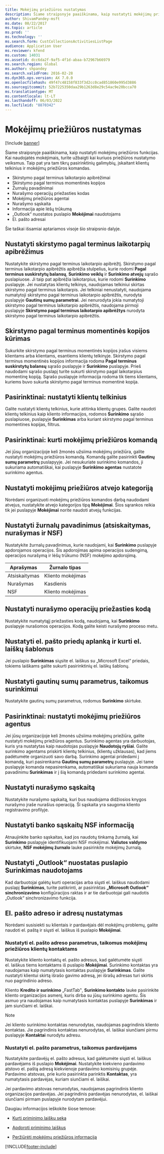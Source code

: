 ```yaml
---
title: Mokėjimų priežiūros nustatymas
description: Šiame straipsnyje paaiškinama, kaip nustatyti mokėjimų priežiūros funkcijas.
author: ShivamPandey-msft
ms.date: 08/22/2017
ms.topic: article
ms.prod: ''
ms.technology: ''
ms.search.form: CustCollectionsActivitiesListPage
audience: Application User
ms.reviewer: kfend
ms.custom: 14031
ms.assetid: dcc6da2f-9af5-4f1d-abaa-b72967b66979
ms.search.region: Global
ms.author: shpandey
ms.search.validFrom: 2016-02-28
ms.dyn365.ops.version: AX 7.0.0
ms.openlocfilehash: 49f47c48158f833f3d2cc0cad851860e995d3886
ms.sourcegitcommit: 52b7225350daa29b1263d8e29c54ac9e20bcca70
ms.translationtype: MT
ms.contentlocale: lt-LT
ms.lasthandoff: 06/03/2022
ms.locfileid: "8870342"
---
```

# <a name="set-up-collections"></a>Mokėjimų priežiūros nustatymas

[!include [banner](../includes/banner.md)]

Šiame straipsnyje paaiškinama, kaip nustatyti mokėjimų priežiūros funkcijas. Kai naudojatės mokėjimais, turite užbaigti kai kuriuos priežiūros nustatymo veiksmus. Taip pat yra tam tikrų pasirinktinių galimybių, įskaitant klientų telkinius ir mokėjimų priežiūros komandas. 

- Skirstymo pagal terminus laikotarpio apibrėžimai
- Skirstymo pagal terminus momentinės kopijos
- Žurnalų pavadinimai
- Nurašymo operacijų priežasties kodas
- Mokėjimų priežiūros agentai
- Nurašymo sąskaita
- Informacija apie lėšų trūkumą
- „Outlook“ nuostatos puslapio **Mokėjimai** naudotojams
- El. pašto adresai

Šie taškai išsamiai aptariamos visoje šio straipsnio dalyje. 

## <a name="set-up-aging-period-definitions"></a>Nustatyti skirstymo pagal terminus laikotarpių apibrėžimus

Nustatykite skirstymo pagal terminus laikotarpio apibrėžtį. Skirstymo pagal terminus laikotarpio apibrėžtis apibrėžia stulpelius, kurie rodomi **Pagal terminus suskirstytų balansų**, **Surinkimo veiklų** ir **Surinkimo atvejų** sąrašo puslapiuose. Ji taip pat apibrėžia laikotarpius, kurie rodomi **Surinkimo** puslapyje. Jei nustatytas klientų telkinys, naudojamas telkiniui skirtas skirstymo pagal terminus laikotarpis. Jei telkiniai nenustatyti, naudojama numatytoji skirstymo pagal terminus laikotarpio apibrėžtis, nurodyta puslapyje **Gautinų sumų parametrai**. Jei nenurodyta jokia numatytoji skirstymo pagal terminus laikotarpio apibrėžtis, naudojama pirmoji puslapyje **Skirstymo pagal terminus laikotarpio apibrėžtys** nurodyta skirstymo pagal terminus laikotarpio apibrėžtis.

## <a name="create-an-aging-snapshot"></a>Skirstymo pagal terminus momentinės kopijos kūrimas
Sukurkite skirstymo pagal terminus momentinės kopijos įrašus visiems klientams arba klientams, esantiems klientų telkinyje. Skirstymo pagal terminus momentinės kopijos informacija rodoma **Pagal terminus suskirstytų balansų** sąrašo puslapyje ir **Surinkimo** puslapyje. Prieš naudodami sąrašo puslapį turite sukurti skirstymo pagal laikotarpius momentinę kopiją. Sąrašo puslapyje informacija rodoma tik tiems klientams, kuriems buvo sukurta skirstymo pagal terminus momentinė kopija.

## <a name="optional-set-up-customer-pools"></a>Pasirinktinai: nustatyti klientų telkinius
Galite nustatyti klientų telkinius, kurie atitinka klientų grupes. Galite naudoti klientų telkinius kaip kliento informacijos, rodomos **Surinkimo** sąrašo puslapiuose, puslapyje **Surinkimas** arba kuriant skirstymo pagal terminus momentines kopijas, filtrus.

## <a name="optional-create-a-collections-team"></a>Pasirinktinai: kurti mokėjimų priežiūros komandą
Jei jūsų organizacijoje keli žmonės užsiima mokėjimų priežiūra, galite nustatyti mokėjimų priežiūros komandą. Komandą galite pasirinkti **Gautinų sumų parametrų** puslapyyje. Jei nesukuriate surinkimo komandos, ji sukuriama automatiškai, kai puslapyje **Surinkimo agentas** nustatote surinkimo agentus.

## <a name="set-up-a-collections-case-category"></a>Nustatyti mokėjimų priežiūros atvejo kategoriją
Norėdami organizuoti mokėjimų priežiūros komandos darbą naudodami atvejus, nustatykite atvejo kategorijos tipą **Mokėjimai**. Šios sąrankos reikia tik jei puslapyje **Mokėjimai** norite naudoti atvejų funkcijas.

## <a name="set-up-journal-names-settlement-writeoff-and-nsf"></a>Nustatyti žurnalų pavadinimus (atsiskaitymas, nurašymas ir NSF)
Nustatykite žurnalų pavadinimus, kurie naudojami, kai **Surinkimo** puslapyje apdorojamos operacijos. Šis apdorojimas apima operacijos sudengimą, operacijos nurašymą ir lėšų trūkumo (NSF) mokėjimo apdorojimą.

| Aprašymas | Žurnalo tipas     |
|-------------|------------------|
| Atsiskaitymas  | Kliento mokėjimas |
| Nurašymas   | Kasdienis            |
| NSF         | Kliento mokėjimas |

## <a name="set-up-a-reason-code-for-writeoff-transactions"></a>Nustatyti nurašymo operacijų priežasties kodą
Nustatykite numatytąjį priežasties kodą, naudojamą, kai **Surinkimo** puslapyje nurašomos operacijos. Kodą galite keisti nurašymo proceso metu.

## <a name="set-up-a-folder-for-email-attachments-and-create-email-templates"></a>Nustatyti el. pašto priedų aplanką ir kurti el. laiškų šablonus
Jei puslapio **Surinkimas** siųsite el. laiškus su „Microsoft Excel“ priedais, tokiems laiškams galite sukurti pasirinktinių el. laiškų šablonų.

## <a name="set-up-accounts-receivable-parameters-for-collections"></a>Nustatyti gautinų sumų parametrus, taikomus surinkimui
Nustatykite gautinų sumų parametrus, rodomus **Surinkimo** skirtuke.

## <a name="optional-set-up-collections-agents"></a>Pasirinktinai: nustatyti mokėjimų priežiūros agentus
Jei jūsų organizacijoje keli žmonės užsiima mokėjimų priežiūra, galite nustatyti mokėjimų priežiūros agentus. Surinkimo agentas yra darbuotojas, kuris yra nustatytas kaip naudotojas puslapyje **Naudotojų ryšiai**. Galite surinkimo agentams priskirti klientų telkinius, (klientų užklausas), kad jiems padėtumėte organizuoti savo darbą. Surinkimo agentai pridedami į komandą, kuri pasirenkama **Gautinų sumų parametrų** puslapyje. Jei tame puslapyje komanda nepasirenkama, automatiškai sukuriama nauja komanda pavadinimu **Surinkimas** ir į šią komandą pridedami surinkimo agentai.

## <a name="set-up-a-writeoff-account"></a>Nustatyti nurašymo sąskaitą
Nustatykite nurašymo sąskaitą, kuri bus naudojama didžiosios knygos nurašymo įraše nurašius operaciją. Ši sąskaita yra saugoma kliento registravimo profilyje.

## <a name="set-up-nsf-information-for-bank-accounts"></a>Nustatyti banko sąskaitų NSF informaciją
Atnaujinkite banko sąskaitas, kad jos naudotų tinkamą žurnalą, kai **Surinkimo** puslapyje identifikuojami NSF mokėjimai. **Valiutos valdymo** skirtuke, **NSF mokėjimų žurnalo** lauke pasirinkite mokėjimų žurnalą.

## <a name="set-up-outlook-settings-for-users-of-the-collections-page"></a>Nustatyti „Outlook“ nuostatas puslapio Surinkimas naudotojams
Kad darbuotojai galėtų kurti operacijas arba siųsti el. laiškus naudodami puslapį **Surinkimas**, turite patikrinti, ar pasirinktas **„Microsoft Outlook“ sinchronizavimo** konfigūracijos raktas ir ar tie darbuotojai gali naudotis „Outlook“ sinchronizavimo funkcija.

## <a name="set-up-email-and-addresses"></a>El. pašto adreso ir adresų nustatymas
Norėdami susisiekti su klientais ir pardavėjais dėl mokėjimų problemų, galite naudoti el. paštą ir siųsti el. laiškus iš puslapio **Mokėjimai**. 

### <a name="set-up-email-and-address-settings-for-collections-customer-contacts"></a>Nustatyti el. pašto adreso parametrus, taikomus mokėjimų priežiūros klientų kontaktams
Nustatykite kliento kontaktų el. pašto adresus, kad galėtumėte siųsti el. laiškus tiems kontaktams iš puslapio **Mokėjimai**. Surinkimo kontaktas yra naudojamas kaip numatytasis kontaktas puslapyje **Surinkimas**. Galite nustatyti klientui skirtą išrašo gavimo adresą, jei išrašų adresas turi skirtis nuo pagrindinio adreso. 

Kliento **Kredito ir surinkimo** „FastTab‟, **Surinkimo kontakto** lauke pasirinkite kliento organizacijos asmenį, kuris dirba su jūsų surinkimo agentu. Šis asmuo yra naudojamas kaip numatytasis kontaktas puslapyje **Surinkimas** ir jam siunčiami el. laiškai. 

> [!NOTE] 
> Jei kliento surinkimo kontaktas nenurodytas, naudojamas pagrindinis kliento kontaktas. Jie pagrindinis kontaktas nenurodytas, el. laiškai siunčiami pirmu puslapyje **Kontaktai** nurodytu adresu.

### <a name="set-up-email-settings-for-salespeople"></a>Nustatyti el. pašto parametrus, taikomus pardavėjams
Nustatykite pardavėjų el. pašto adresus, kad galėtumėte siųsti el. laiškus pardavėjams iš puslapio **Mokėjimai**. Nustatykite kiekvieno pardavimo atstovo el. paštą adresą kiekvienoje pardavimo komisinių grupėje. Pardavimo atstovas, prie kurio pasirinkta parinktis **Kontaktas**, yra numatytasis pardavėjas, kuriam siunčiami el. laiškai. 

Jei pardavimo atstovas nenurodytas, naudojamas pagrindinis kliento organizacijos pardavėjas. Jei pagrindinis pardavėjas nenurodytas, el. laiškai siunčiami pirmam puslapyje nurodytam pardavėjui.


Daugiau informacijos ieškokite šiose temose:

 - [Kurti priminimo laiškų seką](tasks/create-collection-letter-sequence.md)

 - [Apdoroti priminimo laiškus](tasks/process-collection-letters.md)

 - [Peržiūrėti mokėjimų priežiūros informaciją](tasks/review-collections-information.md)



[!INCLUDE[footer-include](../../includes/footer-banner.md)]

